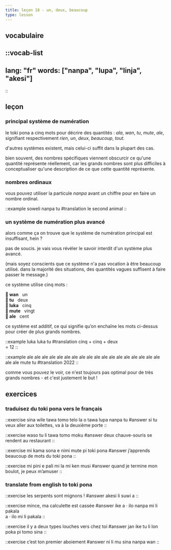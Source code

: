 ```yaml
---
title: leçon 18 - un, deux, beaucoup
type: lesson
---
```

## vocabulaire
::vocab-list
---
lang: "fr"
words: ["nanpa", "lupa", "linja", "akesi"]
---
::

## leçon
### principal système de numération

le toki pona a cinq mots pour décrire des quantités : *ala*, *wan*, *tu*, *mute*, *ale*, signifiant respectivement *rien*, *un*, *deux*, *beaucoup*, *tout*.

d'autres systèmes existent, mais celui-ci suffit dans la plupart des cas.

bien souvent, des nombres spécifiques viennent obscurcir ce qu'une quantité représente réellement, car les grands nombres sont plus difficiles à conceptualiser qu'une description de ce que cette quantité représente.

### nombres ordinaux

vous pouvez utiliser la particule *nanpa* avant un chiffre pour en faire un nombre ordinal.

::example
soweli nanpa tu
#translation
le second animal
::

### un système de numération plus avancé

alors comme ça on trouve que le système de numération principal est insuffisant, hein ?

pas de soucis. je vais vous révéler le savoir interdit d'un système plus avancé.

(mais soyez conscients que ce système n'a pas vocation à être beaucoup utilisé. dans la majorité des situations, des quantités vagues suffisent à faire passer le message.)

ce système utilise cinq mots :

**󱥳 wan**&nbsp;&nbsp;&nbsp;un \
**󱥮 tu**&nbsp;&nbsp;&nbsp;deux \
**󱤭 luka**&nbsp;&nbsp;&nbsp;cinq \
**󱤼 mute**&nbsp;&nbsp;&nbsp;vingt \
**󱤄 ale**&nbsp;&nbsp;&nbsp;cent

ce système est additif, ce qui signifie qu’on enchaîne les mots ci-dessus pour créer de plus grands nombres.

::example
luka luka tu
#translation
cinq + cinq + deux \
= 12
::

::example
ale ale ale ale ale ale ale ale ale ale ale ale ale ale ale ale ale ale ale ale mute tu
#translation
2022
::

comme vous pouvez le voir, ce n'est toujours pas optimal pour de très grands nombres - et c'est justement le but !

## exercices
### traduisez du toki pona vers le français
::exercise
sina wile tawa tomo telo la o tawa lupa nanpa tu
#answer
si tu veux aller aux toilettes, va à la deuxième porte
::

::exercise
waso tu li tawa tomo moku
#answer
deux chauve-souris se rendent au restaurant
::

::exercise
mi kama sona e nimi mute pi toki pona
#answer
j’apprends beaucoup de mots du toki pona
::

::exercise
mi pini e pali mi la mi ken musi
#answer
quand je termine mon boulot, je peux m’amuser
::

### translate from english to toki pona
::exercise
les serpents sont mignons !
#answer
akesi li suwi a
::

::exercise
mince, ma calculette est cassée
#answer
ike a · ilo nanpa mi li pakala \
a · ilo mi li pakala
::

::exercise
il y a deux types louches vers chez toi
#answer
jan ike tu li lon poka pi tomo sina
::

::exercise
c’est ton premier aboiement
#answer
ni li mu sina nanpa wan
::